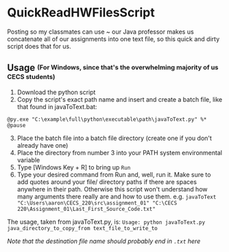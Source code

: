 # QuickReadHWFilesScript
Posting so my classmates can use ~ our Java professor makes us concatenate all of our assignments into one text file, so this quick and dirty script does that for us.
## Usage <sup><sub>(For Windows, since that's the overwhelming majority of us CECS students)<sub><sup>

1. Download the python script
2. Copy the script's exact path name and insert and create a batch file, like that found in javaToText.bat: 
```
@py.exe "C:\example\full\python\executable\path\javaToText.py" %*
@pause
```
3. Place the batch file into a batch file directory (create one if you don't already have one)
4. Place the directory from number 3 into your PATH system environmental variable
5. Type [Windows Key + R] to bring up `Run`
6. Type your desired command from Run and, well, run it. Make sure to add quotes around your file/ directory paths if there are spaces anywhere in their path. Otherwise this script won't understand how many arguments there really are and how to use them.
e.g. `javaToText "C:\Users\aaron\CECS_220\src\assignment_01" "C:\CECS 220\Assignment_01\Last_First_Source_Code.txt"` 

The usage, taken from javaToText.py, is:
`Usage: python javaToText.py java_directory_to_copy_from text_file_to_write_to`

<em>Note that the destination file name should probably end in `.txt` here<em>
